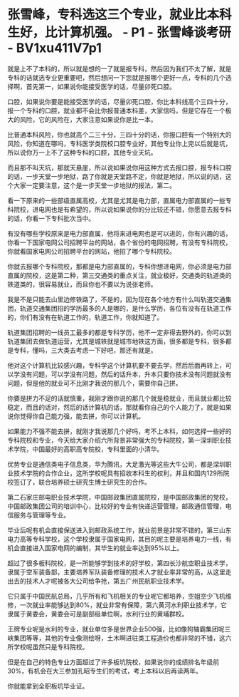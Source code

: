 # 张雪峰，专科选这三个专业，就业比本科生好，比计算机强。 - P1 - 张雪峰谈考研 - BV1xu411V7p1

就是上不了本科的，所以就是想的一了就是报专科，然后因为我们不太了解，就是专科的话就选专业更重要吧，然后想问一下您就是报哪个更好一点，专科的几个选择啊，首先第一，如果说你能接受医学的话，尽量卯死口腔。

口腔，如果说你要是能接受医学的话，尽量卯死口腔，你比本科线高个三四十分，报一个专科的口腔，就业都不会比你报普通本科差，大家信吗，但是它存在一个极大的风险，它的风险在，大家注意如果说你是比一本。

比普通本科风险，你也就高个二三十分，三四十分的话，你报口腔有一个特别大的风险，你知道在哪吗，专科医学类院校口腔专业好，其他专业你上完以后就是坑，所以说你万一上不了这种专科的口腔，其他专业天坑。

而且那不叫天坑，那就天悬崖，所以说如果说你用这种方式去报口腔，报专科口腔的话，一步天堂一步地狱，路了你就是天堂路不定，你就是地狱，所以说的话，这个大家一定要注意，这个是一步天堂一步地狱的报法，第二。

看一下原来的一些部级直属高校，尤其是尤其是电力部，直属电力部直属的一些专科院校，进电网也是有希望的，所以说如果说你的分比较还不错，你愿意去报专科的话，你看一下专科批次当中。

有没有哪些学校原来是电力部直属，他将来进电网也是可以进的，你有兴趣的话，你看一下国家电网公司招聘平台的网站，各个省份的电网招聘，有没有专科院校，你就看国家电网公司招聘平台的网站，他招了哪个专科院校。

你就去报哪个专科院校，那都是电力部直属的，专科你想进电网，你必须是电力部直属的院校，这是第二种，第三交通类的重点关注，就业极好，交通类的轨道类的铁道类的，很容易就业，而且你也不要以为说张老师。

我是不是只能去山里边修铁路了，不是的，因为现在各个地方有什么叫轨道交通集团，轨道交通集团招的学历最多的人是哪的，是什么学历，各位有没有在轨道工作的，你们有没有在轨道工作的，轨道工作，你就知道了。

轨道集团招聘的一线员工最多的都是专科学历，他不一定非得去野外的，你可以到轨道集团去做轨道运营，尤其是城铁就是城市地铁这方面，很多都是专科，很多都是专科，懂吗，三大类去考虑一下好吧，那还有就是。

他对这个计算机比较感兴趣，专科学这个计算机要不要去学，然后后面再转上，可以学没有问题，可以学没有问题，然后的话升本，升本只要你技术没有问题就没有问题，但是他的就业可不比刚才我说的那几个，需要你自己拼。

你要是拼力不足的话就慎重，我刚才跟你说的那几个就是稳就业，而且就业都比较稳定，而且的话对，然后的话计算机的话，那就看你自己的个人能力了，就是如果说你觉得你自己能力强，能去拼，你可以计算机。

如果能力不强不能去拼，就刚才我说那几个好吗，考不上本科，如何选择一些好的专科院校和专业，今天给大家介绍六所背景非常强大的专科院校，第一深圳职业技术学院，中国最好的高职高专院校，专科里面的小清华。

优势专业是通信类电子信息类，华为腾讯，大足激光等这些大牛公司，都是深圳职业技术学院的合作企业，这所学校呢具有招收本科生的权利，并且和国内129所院校签订了，联合培养硕士研究生博士研究生的合作。

第二石家庄邮电职业技术学院，中国邮政集团直属院校，是中国邮政集团的党校，中国邮政集团公司的培训中心，比较好的专业有快递运营管理，邮政通信管理，电信服务与管理等专业。

毕业后呢有机会直接保送进入到邮政系统工作，就业前景是非常不错的，第三山东电力高等专科学校，这个学校隶属于国家电网，其目的呢主要是培养电力一线，有机会直接进入国家电网的编制，其毕生的就业率达到95%以上。

超过了很多板科院校，是一所能够学到技术的好学校，第四长沙航空职业技术学，隶属于空军装备部，主要培养军队装备修理的技术人才就业率非常的高，从这里走出去的技术人才呢被各大公司给争抢，第五广州民航职业技术学。

它只属于中国民航总局，几乎所有和飞机相关的专业呢它都培养，空姐空少飞机维修，一次就业率能够达到80%，就业非常有保障，第六黄河水利职业技术学，它隶属于黄委会，黄委会可是副部级单位啊，水利行业的黄埔群校。

王牌专业呢是水利的专业，就业单位多是世界企业500强，比如像狗轴霸集团呢三峡集团等等，其他的专业像测绘呀，土木啊进驻类工程造价也都非常的不错，这六所学校呢虽然只是专科院校。

但是在自己的特色专业方面超过了许多板坑院校，如果说你的成绩排名年级前30%，有机会在大三参加孔昭专生们的考试，考上本科以后再读两年。

你就能拿到全职板坑毕业证。